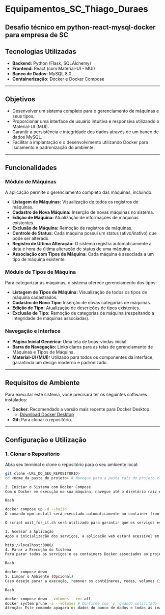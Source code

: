 # Equipamentos_SC_Thiago_Duraes
Desafio técnico em python-react-mysql-docker para empresa de SC
---

## **Tecnologias Utilizadas**

* **Backend:** Python (Flask, SQLAlchemy)
* **Frontend:** React (com Material-UI - MUI)
* **Banco de Dados:** MySQL 8.0
* **Containerização:** Docker e Docker Compose

---

## **Objetivos**

* Desenvolver um sistema completo para o gerenciamento de máquinas e seus tipos.
* Proporcionar uma interface de usuário intuitiva e responsiva utilizando o Material-UI (MUI).
* Garantir a persistência e integridade dos dados através de um banco de dados MySQL.
* Facilitar a implantação e o desenvolvimento utilizando Docker para isolamento e padronização do ambiente.

---

## **Funcionalidades**

### **Módulo de Máquinas**
A aplicação permite o gerenciamento completo das máquinas, incluindo:
* **Listagem de Máquinas:** Visualização de todos os registros de máquinas.
* **Cadastro de Nova Máquina:** Inserção de novas máquinas no sistema.
* **Edição de Máquina:** Atualização de informações de máquinas existentes.
* **Exclusão de Máquina:** Remoção de registros de máquinas.
* **Controle de Status:** Cada máquina possui um status (ativo/inativo) que pode ser alterado.
* **Registro de Última Alteração:** O sistema registra automaticamente a data e hora da última alteração de status de uma máquina.
* **Associação com Tipos de Máquina:** Cada máquina é associada a um tipo de máquina existente.

### **Módulo de Tipos de Máquina**
Para categorizar as máquinas, o sistema oferece gerenciamento dos tipos:
* **Listagem de Tipos de Máquina:** Visualização de todos os tipos de máquina cadastrados.
* **Cadastro de Novo Tipo:** Inserção de novas categorias de máquinas.
* **Edição de Tipo:** Atualização de descrições de tipos existentes.
* **Exclusão de Tipo:** Remoção de categorias de máquina (respeitando a integridade de máquinas associadas).

### **Navegação e Interface**
* **Página Inicial Genérica:** Uma tela de boas-vindas inicial.
* **Barra de Navegação:** Links claros para as telas de gerenciamento de Máquinas e Tipos de Máquina.
* **Material-UI (MUI):** Utilizado para todos os componentes da interface, garantindo um design moderno e padronizado.

---

## **Requisitos de Ambiente**

Para executar este sistema, você precisará ter os seguintes softwares instalados:

* **Docker:** Recomendado a versão mais recente para Docker Desktop.
    * [Download Docker Desktop](https://www.docker.com/products/docker-desktop/)
* **Git:** Para clonar o repositório.

---

## **Configuração e Utilização**

### **1. Clonar o Repositório**
Abra seu terminal e clone o repositório para o seu ambiente local:
```bash
git clone <URL_DO_SEU_REPOSITORIO>
cd <nome_da_pasta_do_projeto> # Navegue para a pasta raiz do projeto clonado

2. Iniciar o Sistema com Docker Compose
Com o Docker em execução na sua máquina, navegue até o diretório raiz do projeto (onde o arquivo docker-compose.yml está localizado) e execute o comando abaixo para construir as imagens e iniciar todos os serviços (backend, frontend, banco de dados):

Bash

docker compose up -d --build
O comando npm install será executado automaticamente no container frontend na primeira vez, o que pode levar alguns minutos. Tenha paciência.

O script wait_for_it.sh será utilizado para garantir que os serviços estejam prontos antes que as aplicações tentem se conectar a eles.

3. Acessar a Aplicação
Após a inicialização dos serviços, a aplicação web estará acessível em seu navegador através do seguinte endereço:

http://localhost:3000/
4. Parar a Execução do Sistema
Para parar todos os serviços e os containers Docker associados ao projeto:

Bash

docker compose down
5. Limpar o Ambiente (Opcional)
Caso deseje parar a execução, remover os contêineres, redes, volumes (incluindo dados do MySQL) e imagens Docker associadas a este projeto, utilize o comando:

Bash

docker compose down --volumes --rmi all
docker system prune -a --volumes # Confirme com 'y' quando solicitado
Atenção: Este comando apagará os dados do banco de dados e todas as imagens Docker relacionadas. Use com cautela!